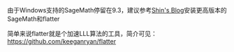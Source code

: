 由于Windows支持的SageMath停留在9.3，建议参考[Shin's Blog](https://shinichicun.top/posts/arch%E4%B8%8B%E7%9A%84sage%E5%AE%89%E8%A3%85/)安装更高版本的SageMath和flatter

简单来说flatter就是个加速LLL算法的工具，简介可见：https://github.com/keeganryan/flatter